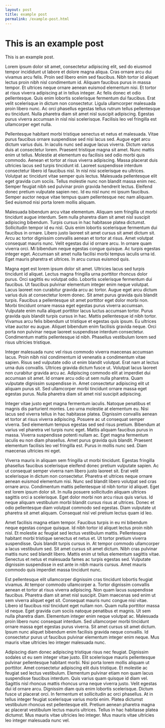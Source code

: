 ```yaml
---
layout: post
title: example post
permalink: /example-post.html
---
```


# This is an example post

This is an example post. 

Lorem ipsum dolor sit amet, consectetur adipiscing elit, sed do eiusmod tempor incididunt ut labore et dolore magna aliqua. Cras ornare arcu dui vivamus arcu felis. Proin sed libero enim sed faucibus. Nibh tortor id aliquet lectus proin nibh nisl condimentum id. Aliquam faucibus purus in massa tempor. Et ultrices neque ornare aenean euismod elementum nisi. Et tortor at risus viverra adipiscing at in tellus integer. Ac felis donec et odio pellentesque. Quis enim lobortis scelerisque fermentum dui faucibus. Erat velit scelerisque in dictum non consectetur. Ligula ullamcorper malesuada proin libero nunc. Ac orci phasellus egestas tellus rutrum tellus pellentesque eu tincidunt. Nulla pharetra diam sit amet nisl suscipit adipiscing. Egestas purus viverra accumsan in nisl nisi scelerisque. Facilisis leo vel fringilla est ullamcorper eget nulla.

Pellentesque habitant morbi tristique senectus et netus et malesuada. Vitae purus faucibus ornare suspendisse sed nisi lacus sed. Augue eget arcu dictum varius duis. In iaculis nunc sed augue lacus viverra. Dictum varius duis at consectetur lorem. Praesent tristique magna sit amet. Nunc mattis enim ut tellus. Molestie at elementum eu facilisis sed odio morbi quis commodo. Aenean et tortor at risus viverra adipiscing. Massa placerat duis ultricies lacus sed turpis tincidunt id. Laoreet suspendisse interdum consectetur libero id faucibus nisl. In nisl nisi scelerisque eu ultrices. Volutpat ac tincidunt vitae semper quis lectus. Malesuada pellentesque elit eget gravida cum sociis. Tellus molestie nunc non blandit massa enim nec. Semper feugiat nibh sed pulvinar proin gravida hendrerit lectus. Eleifend donec pretium vulputate sapien nec. Id eu nisl nunc mi ipsum faucibus. Semper auctor neque vitae tempus quam pellentesque nec nam aliquam. Sed euismod nisi porta lorem mollis aliquam.

Malesuada bibendum arcu vitae elementum. Aliquam sem fringilla ut morbi tincidunt augue interdum. Sem nulla pharetra diam sit amet nisl suscipit adipiscing bibendum. Turpis cursus in hac habitasse platea dictumst. Sollicitudin tempor id eu nisl. Quis enim lobortis scelerisque fermentum dui faucibus in ornare. Libero justo laoreet sit amet cursus sit amet dictum sit. Arcu ac tortor dignissim convallis aenean et tortor at risus. Amet volutpat consequat mauris nunc. Velit egestas dui id ornare arcu. In ornare quam viverra orci. Mi bibendum neque egestas congue quisque. Ac turpis egestas integer eget. Accumsan sit amet nulla facilisi morbi tempus iaculis urna id. Eget mauris pharetra et ultrices. In arcu cursus euismod quis.

Magna eget est lorem ipsum dolor sit amet. Ultricies lacus sed turpis tincidunt id aliquet. Lectus magna fringilla urna porttitor rhoncus dolor purus. Orci sagittis eu volutpat odio. Lobortis scelerisque fermentum dui faucibus. Ut faucibus pulvinar elementum integer enim neque volutpat. Lacus laoreet non curabitur gravida arcu ac tortor. Augue eget arcu dictum varius duis at consectetur lorem donec. Sit amet purus gravida quis blandit turpis. Faucibus a pellentesque sit amet porttitor eget dolor morbi non. Morbi tincidunt ornare massa eget egestas purus viverra accumsan. Vulputate enim nulla aliquet porttitor lacus luctus accumsan tortor. Purus gravida quis blandit turpis cursus in hac. Mattis pellentesque id nibh tortor. Vivamus arcu felis bibendum ut tristique et egestas quis ipsum. Eu ultrices vitae auctor eu augue. Aliquet bibendum enim facilisis gravida neque. Orci porta non pulvinar neque laoreet suspendisse interdum consectetur. Condimentum mattis pellentesque id nibh. Phasellus vestibulum lorem sed risus ultricies tristique.

Integer malesuada nunc vel risus commodo viverra maecenas accumsan lacus. Proin nibh nisl condimentum id venenatis a condimentum vitae sapien. Risus sed vulputate odio ut enim blandit volutpat. Erat nam at lectus urna duis convallis. Ultrices gravida dictum fusce ut. Volutpat lacus laoreet non curabitur gravida arcu ac. Adipiscing commodo elit at imperdiet dui accumsan sit amet. Id ornare arcu odio ut sem nulla pharetra. Quam vulputate dignissim suspendisse in. Amet consectetur adipiscing elit ut aliquam purus sit. Sed ullamcorper morbi tincidunt ornare massa eget egestas purus. Nulla pharetra diam sit amet nisl suscipit adipiscing.

Integer vitae justo eget magna fermentum iaculis. Natoque penatibus et magnis dis parturient montes. Leo urna molestie at elementum eu. Nisi lacus sed viverra tellus in hac habitasse platea. Dignissim convallis aenean et tortor at risus viverra adipiscing. Posuere ac ut consequat semper viverra. Sed elementum tempus egestas sed sed risus pretium. Bibendum at varius vel pharetra vel turpis nunc eget. Mattis aliquam faucibus purus in massa. Viverra suspendisse potenti nullam ac. Eget magna fermentum iaculis eu non diam phasellus. Amet purus gravida quis blandit. Praesent elementum facilisis leo vel fringilla est. Purus in mollis nunc sed. Diam maecenas ultricies mi eget.

Viverra mauris in aliquam sem fringilla ut morbi tincidunt. Egestas fringilla phasellus faucibus scelerisque eleifend donec pretium vulputate sapien. Ac ut consequat semper viverra nam libero justo laoreet sit. Erat velit scelerisque in dictum non consectetur. Pharetra et ultrices neque ornare aenean euismod elementum nisi. Nunc sed blandit libero volutpat sed cras ornare arcu. Condimentum mattis pellentesque id nibh tortor id aliquet. Eget est lorem ipsum dolor sit. In nulla posuere sollicitudin aliquam ultrices sagittis orci a scelerisque. Eget dolor morbi non arcu risus quis varius. Id neque aliquam vestibulum morbi blandit cursus risus at ultrices. Donec et odio pellentesque diam volutpat commodo sed egestas. Diam vulputate ut pharetra sit amet aliquam. Consequat nisl vel pretium lectus quam id leo.

Amet facilisis magna etiam tempor. Faucibus turpis in eu mi bibendum neque egestas congue quisque. Id nibh tortor id aliquet lectus proin nibh nisl. Et molestie ac feugiat sed lectus vestibulum mattis. Pellentesque habitant morbi tristique senectus et netus et. Ut tortor pretium viverra suspendisse. Quis blandit turpis cursus in. At tempor commodo ullamcorper a lacus vestibulum sed. Sit amet cursus sit amet dictum. Nibh cras pulvinar mattis nunc sed blandit libero. Mattis enim ut tellus elementum sagittis vitae. Senectus et netus et malesuada fames ac turpis egestas sed. Vulputate dignissim suspendisse in est ante in nibh mauris cursus. Amet mauris commodo quis imperdiet massa tincidunt nunc.

Est pellentesque elit ullamcorper dignissim cras tincidunt lobortis feugiat vivamus. At tempor commodo ullamcorper a. Tortor dignissim convallis aenean et tortor at risus viverra adipiscing. Non quam lacus suspendisse faucibus. Pharetra diam sit amet nisl suscipit. Diam maecenas sed enim ut sem viverra aliquet eget sit. Consequat mauris nunc congue nisi vitae. Libero id faucibus nisl tincidunt eget nullam non. Quam nulla porttitor massa id neque. Eget gravida cum sociis natoque penatibus et magnis. Ut sem nulla pharetra diam. Elementum integer enim neque volutpat ac. Malesuada proin libero nunc consequat interdum. Sed ullamcorper morbi tincidunt ornare massa eget egestas purus viverra. Sit amet cursus sit amet dictum. Ipsum nunc aliquet bibendum enim facilisis gravida neque convallis. Id consectetur purus ut faucibus pulvinar elementum integer enim neque. Mus mauris vitae ultricies leo integer malesuada nunc.

Adipiscing diam donec adipiscing tristique risus nec feugiat. Dignissim sodales ut eu sem integer vitae justo. Elit scelerisque mauris pellentesque pulvinar pellentesque habitant morbi. Nisi porta lorem mollis aliquam ut porttitor. Amet consectetur adipiscing elit duis tristique. Et molestie ac feugiat sed lectus vestibulum. Elementum pulvinar etiam non quam lacus suspendisse faucibus interdum. Quis varius quam quisque id diam vel. Sagittis nisl rhoncus mattis rhoncus urna neque viverra justo. Velit egestas dui id ornare arcu. Dignissim diam quis enim lobortis scelerisque. Dictum fusce ut placerat orci. In fermentum et sollicitudin ac orci phasellus. At in tellus integer feugiat scelerisque varius morbi enim. Platea dictumst vestibulum rhoncus est pellentesque elit. Pretium aenean pharetra magna ac placerat vestibulum lectus mauris ultrices. Tellus in hac habitasse platea dictumst. Mus mauris vitae ultricies leo integer. Mus mauris vitae ultricies leo integer malesuada nunc vel.